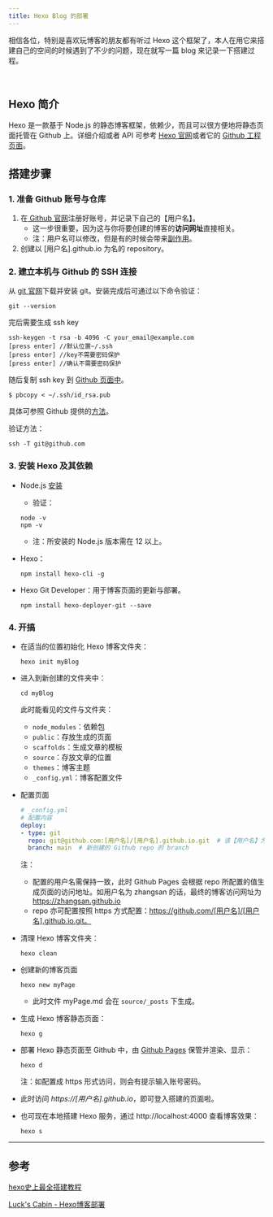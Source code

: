 ```yaml
---
title: Hexo Blog 的部署
---
```


相信各位，特别是喜欢玩博客的朋友都有听过 Hexo 这个框架了，本人在用它来搭建自己的空间的时候遇到了不少的问题，现在就写一篇 blog 来记录一下搭建过程。

<!-- more -->
<br/>

## Hexo 简介
Hexo 是一款基于 Node.js 的静态博客框架，依赖少，而且可以很方便地将静态页面托管在 Github 上。详细介绍或者 API 可参考 [Hexo 官网](https://hexo.io/zh-cn/)或者它的 [Github 工程页面](https://github.com/hexojs/hexo)。

## 搭建步骤

### 1. 准备 Github 账号与仓库

1. 在[ Github 官网](github.com)注册好账号，并记录下自己的【用户名】。
    * 这一步很重要，因为这与你将要创建的博客的**访问网址**直接相关。
    * 注：用户名可以修改，但是有的时候会带来[副作用](https://docs.github.com/en/github/setting-up-and-managing-your-github-user-account/managing-user-account-settings/changing-your-github-username)。
2. 创建以 [用户名].github.io 为名的 repository。


### 2. 建立本机与 Github 的 SSH 连接

从 [git 官网](https://git-scm.com/)下载并安装 git。安装完成后可通过以下命令验证：
```
git --version
```

完后需要生成 ssh key
```
ssh-keygen -t rsa -b 4096 -C your_email@example.com
[press enter] //默认位置~/.ssh
[press enter] //key不需要密码保护
[press enter] //确认不需要密码保护
```
随后复制 ssh key 到 [Github 页面中](https://docs.github.com/en/github/authenticating-to-github/connecting-to-github-with-ssh/adding-a-new-ssh-key-to-your-github-account)。
```
$ pbcopy < ~/.ssh/id_rsa.pub
```

具体可参照 Github 提供的[方法](https://docs.github.com/en/github/authenticating-to-github/connecting-to-github-with-ssh/generating-a-new-ssh-key-and-adding-it-to-the-ssh-agent)。

验证方法：
```
ssh -T git@github.com
```


### 3. 安装 Hexo 及其依赖
* Node.js [安装](https://nodejs.org/en/)
    * 验证：
    ```
    node -v
    npm -v
    ```
    * 注：所安装的 Node.js 版本需在 12 以上。
* Hexo：
    ```
    npm install hexo-cli -g
    ```

* Hexo Git Developer：用于博客页面的更新与部署。
    ```
    npm install hexo-deployer-git --save
    ```


### 4. 开搞
* 在适当的位置初始化 Hexo 博客文件夹：
    ```
    hexo init myBlog
    ```

* 进入到新创建的文件夹中：
    ```
    cd myBlog
    ```
    此时能看见的文件与文件夹：
    * `node_modules`：依赖包
    * `public`：存放生成的页面
    * `scaffolds`：生成文章的模板
    * `source`：存放文章的位置
    * `themes`：博客主题
    * `_config.yml`：博客配置文件

* 配置页面
    ```yaml
    # _config.yml
    # 配置内容
    deploy:
    - type: git
      repo: git@github.com:[用户名]/[用户名].github.io.git  # 该【用户名】为之前步骤提到的需要记录的用户名
      branch: main  # 新创建的 Github repo 的 branch
    ```
    注：
    * 配置的用户名需保持一致，此时 Github Pages 会根据 repo 所配置的值生成页面的访问地址。如用户名为 zhangsan 的话，最终的博客访问网址为 https://zhangsan.github.io
    * repo 亦可配置按照 https 方式配置：https://github.com/[用户名]/[用户名].github.io.git。

* 清理 Hexo 博客文件夹：
    ```
    hexo clean
    ```

* 创建新的博客页面
    ```
    hexo new myPage
    ```
    * 此时文件 myPage.md 会在 `source/_posts` 下生成。

* 生成 Hexo 博客静态页面：
    ```
    hexo g
    ```

* 部署 Hexo 静态页面至 Github 中，由 [Github Pages](https://pages.github.com/) 保管并渲染、显示：
    ```
    hexo d
    ```
    注：如配置成 https 形式访问，则会有提示输入账号密码。

* 此时访问 *https://[用户名].github.io*，即可登入搭建的页面啦。

* 也可现在本地搭建 Hexo 服务，通过 http://localhost:4000 查看博客效果：
    ```
    hexo s
    ```

---
## 参考
[hexo史上最全搭建教程](https://blog.csdn.net/sinat_37781304/article/details/82729029)

[Luck's Cabin - Hexo博客部署](https://fly-luck.github.io/2016/03/05/Hexo%20Blog/)